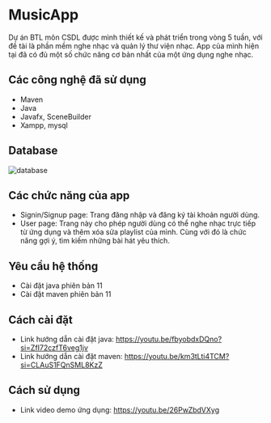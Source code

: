 # MusicApp
Dự án BTL môn CSDL được mình thiết kế và phát triển trong vòng 5 tuần, với đề tài là phần mềm nghe nhạc và quản lý thư viện nhạc. App của mình hiện tại đã có đủ một số chức năng cơ bản nhất của một ứng dụng nghe nhạc.
## Các công nghệ đã sử dụng
- Maven
- Java
- Javafx, SceneBuilder
- Xampp, mysql
## Database
![database](https://github.com/lengocquanggit255/MusicApp/assets/126934622/899d2a67-b088-4f75-b2a7-a831d0d08988)
## Các chức năng của app
- Signin/Signup page: Trang đăng nhập và đăng ký tài khoản người dùng.
- User page: Trang này cho phép người dùng có thể nghe nhạc trực tiếp từ ứng dụng và thêm xóa sửa playlist của mình. Cùng với đó là chức năng gợi ý, tìm kiếm những bài hát yêu thích.
## Yêu cầu hệ thống
- Cài đặt java phiên bản 11
- Cài đặt maven phiên bản 11
## Cách cài đặt
- Link hướng dẫn cài đặt java: https://youtu.be/fbyobdxDQno?si=ZfI72czfT6veg1jv
- Link hướng dẫn cài đặt maven: https://youtu.be/km3tLti4TCM?si=CLAuS1FQnSML8KzZ
## Cách sử dụng
- Link video demo ứng dụng: https://youtu.be/26PwZbdVXyg
